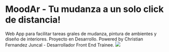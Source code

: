 # MoodAr - Tu mudanza a un solo click de distancia!
Web App para facilitar tareas grales de mudanza, pintura de ambientes y diseño de interiores. Proyecto en Desarrollo.
Powered by Christian Fernandez Juncal - Desarrollador Front End Trainee.
<img src="https://i.ibb.co/3RyTWvv/Premium-mobile-phone-screen-mockup-template.jpg">
